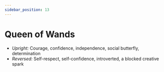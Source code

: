 ```yaml
---
sidebar_position: 13
---
```


# Queen of Wands

- *Upright:* Courage, confidence, independence, social butterfly, determination
- *Reversed:* Self-respect, self-confidence, introverted, a blocked creative spark